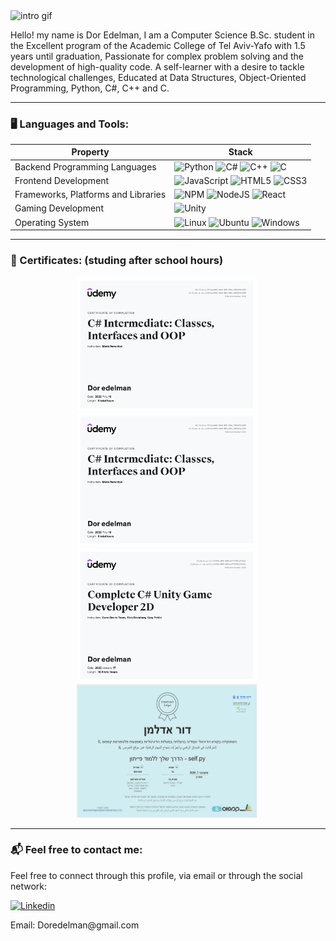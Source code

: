<p align="center">
  
</p>
<img src="https://github.com/dore96/dore96/blob/main/introGif.gif" alt="intro gif" title="intro gif" width="500" height="250" align="center"/>

Hello! my name is Dor Edelman, 
I am a Computer Science B.Sc. student in the Excellent program of the Academic College of Tel
Aviv-Yafo with 1.5 years until graduation, Passionate for complex problem solving and the
development of high-quality code.
A self-learner with a desire to tackle technological challenges,
Educated at Data Structures, Object-Oriented Programming, Python, C#, C++ and C.

---


### 🖥️ Languages and Tools:

| Property                     | Stack                                                                                                                                                                                                                                                                                                                                                                                                                                                                                                                                                                                                                                                                                                                                                                          |
| ---------------------------- | ----------------------------------------------------------------------------------------------------------------------------------------------------------------------------------------------------------------------------------------------------------------------------------------------------------------------------------------------------------------------------------------------------------------------------------------------------------------------------------------------------------------------------------------------------------------------------------------------------------------------------------------------------------------------------------------------------------------------------------------------------------------------------- |
| Backend Programming Languages        | ![Python](https://img.shields.io/badge/Python-3776AB?logo=Python&logoColor=white&style=for-the-badge) ![C#](https://img.shields.io/badge/c%23-%23239120.svg?style=for-the-badge&logo=c-sharp&logoColor=white) ![C++](https://img.shields.io/badge/c++-%2300599C.svg?style=for-the-badge&logo=c%2B%2B&logoColor=white) ![C](https://img.shields.io/badge/C-A8B9CC?logo=C&logoColor=white&style=for-the-badge)                                                                                                                                                       |
| Frontend Development         | ![JavaScript](https://img.shields.io/badge/javascript-%23323330.svg?style=for-the-badge&logo=javascript&logoColor=%23F7DF1E) ![HTML5](https://img.shields.io/badge/html5-%23E34F26.svg?style=for-the-badge&logo=html5&logoColor=white) ![CSS3](https://img.shields.io/badge/css3-%231572B6.svg?style=for-the-badge&logo=css3&logoColor=white)                                                                                                                                                                                                                                                                                                                                                       |
| Frameworks, Platforms and Libraries        | ![NPM](https://img.shields.io/badge/NPM-%23CB3837.svg?style=for-the-badge&logo=npm&logoColor=white) ![NodeJS](https://img.shields.io/badge/node.js-6DA55F?style=for-the-badge&logo=node.js&logoColor=white) ![React](https://img.shields.io/badge/react-%2320232a.svg?style=for-the-badge&logo=react&logoColor=%2361DAFB)                                                                                                                                                       |
| Gaming Development           | ![Unity](https://img.shields.io/badge/unity-%23000000.svg?style=for-the-badge&logo=unity&logoColor=white)                                                                                                                                                                                                                                                                                                                                                        |
| Operating System | ![Linux](https://img.shields.io/badge/Linux-FCC624?style=for-the-badge&logo=linux&logoColor=black) ![Ubuntu](https://img.shields.io/badge/Ubuntu-E95420?style=for-the-badge&logo=ubuntu&logoColor=white) ![Windows](https://img.shields.io/badge/Windows-0078D6?style=for-the-badge&logo=windows&logoColor=white)                                                                       
---

### 💯 Certificates: (studing after school hours)

<p align="center">
    <img src="Credentials/CSharp funddamentals.jpg" alt="CSharp funddamentals" width="288" height="214"/>&nbsp;
    <img src="Credentials/CSharpIntermediateCred.jpg" alt="CSharp Intermediate" width="288" height="214"/>&nbsp;
    <img src="Credentials/GameDevCred.jpg" alt="GameDev" width="288" height="214"/>&nbsp;
    <img src="Credentials/self.py.png" alt="python" width="288" height="214"/>&nbsp;
  </p>
  
---

### 📬 Feel free to contact me:

<p>
Feel free to connect through this profile, via email or
through the social network:
</p>

<p>
  <a href="https://www.linkedin.com/in/dor-edelman-6b45b2230/"><img alt="Linkedin" src="https://img.shields.io/badge/linkedin-0077B5?logo=linkedin&logoColor=white&style=for-the-badge" /></a>
</p>
Email: Doredelman@gmail.com
<!--
**dore96/dore96** is a ✨ _special_ ✨ repository because its `README.md` (this file) appears on your GitHub profile.

Here are some ideas to get you started:

- 🔭 I’m currently working on ...
- 🌱 I’m currently learning ...
- 👯 I’m looking to collaborate on ...
- 🤔 I’m looking for help with ...
- 💬 Ask me about ...
- 📫 How to reach me: ...
- 😄 Pronouns: ...
- ⚡ Fun fact: ...
-->
